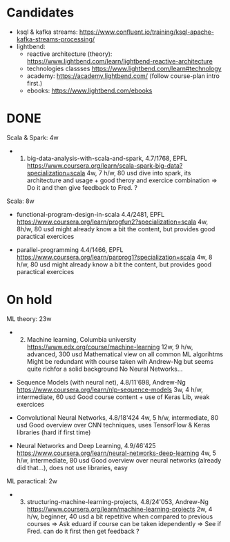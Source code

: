 # Candidates
- ksql & kafka streams: https://www.confluent.io/training/ksql-apache-kafka-streams-processing/
- lightbend:
   - reactive architecture (theory): https://www.lightbend.com/learn/lightbend-reactive-architecture
   - technologies classses https://www.lightbend.com/learn#technology
   - academy: https://academy.lightbend.com/ (follow course-plan intro first.)
   - ebooks: https://www.lightbend.com/ebooks
# DONE
Scala & Spark: 4w
 - 1) big-data-analysis-with-scala-and-spark, 4.7/1768, EPFL
    https://www.coursera.org/learn/scala-spark-big-data?specialization=scala
    4w, 7 h/w, 80 usd
    dive into spark, its architecture and usage + good theroy and exercice combination
    => Do it and then give feedback to Fred. ?

Scala: 8w
 - functional-program-design-in-scala 4.4/2481, EPFL
    https://www.coursera.org/learn/progfun2?specialization=scala
    4w, 8h/w, 80 usd
    might already know a bit the content, but provides good paractical exercices
   
 - parallel-programming 4.4/1466, EPFL
    https://www.coursera.org/learn/parprog1?specialization=scala
    4w, 8 h/w, 80 usd
    might already know a bit the content, but provides  good paractical exercices
 

# On hold
ML theory: 23w
 -  2) Machine learning, Columbia university
    https://www.edx.org/course/machine-learning
    12w, 9 h/w, advanced, 300 usd
    Mathematical view on all common ML algorihtms
    Might be redundant with course taken wih Andrew-Ng but seems quite richfor a solid background
    No Neural Networks...
 
 - Sequence Models (with neural net), 4.8/11'698, Andrew-Ng
    https://www.coursera.org/learn/nlp-sequence-models
    3w, 4 h/w, intermediate, 60 usd
    Good course content +  use of Keras Lib, weak exercices
    
 - Convolutional Neural Networks, 4.8/18'424
    4w, 5 h/w, intermediate, 80 usd
    Good overview over CNN techniques, uses TensorFlow & Keras libraries (hard if first time)
    
 - Neural Networks and Deep Learning, 4.9/46'425
    https://www.coursera.org/learn/neural-networks-deep-learning
    4w, 5 h/w, intermediate, 80 usd
    Good overview over neural networks (already did that...), does not use libraries, easy
    
ML paractical: 2w
 - 3) structuring-machine-learning-projects, 4.8/24'053, Andrew-Ng
    https://www.coursera.org/learn/machine-learning-projects
    2w, 4 h/w, beginner, 40 usd
    a bit repetitive when compared to previous courses
    => Ask eduard if course can be taken idependently
    => See if Fred. can do it first then get feedback ? 
